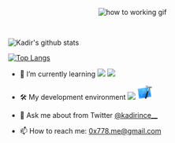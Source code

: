 <p align="center" >
  <img src="https://raw.githubusercontent.com/kadir-ince/kadir-ince/master/logo.gif" height=525 alt="how to working gif">
</p>



<br>

![Kadir's github stats](https://github-readme-stats.vercel.app/api/?username=kadir-ince&show_icons=true&title_color=3080ed&icon_color=3080ed&text_color=9f9f9f&bg_color=ffffff&hide=["prs"]&hide_border=true)

[![Top Langs](https://github-readme-stats.vercel.app/api/top-langs/?username=kadir-ince&hide_langs_below=1)](https://github.com/kadir-ince/github-readme-stats)



- 🌱 I’m currently learning 
<code title="Swift"><img height="30" src="https://i.pinimg.com/originals/8f/50/63/8f50630ae0e1775196e4c270c573ce67.png"></code> 
<code title="SwiftUI"><img height="30" src="https://developer.apple.com/assets/elements/icons/swiftui/swiftui-96x96_2x.png"></code> 

- 🛠 My development environment <code title="MacOS"><img height="30"  src="https://img.icons8.com/color/48/000000/mac-logo.png"></code>
<code title="Xcode"><img height="30" src="https://raw.githubusercontent.com/github/explore/80688e429a7d4ef2fca1e82350fe8e3517d3494d/topics/xcode/xcode.png"></code>

- 💬 Ask me about from Twitter <a href="https://www.twitter.com/kadirince__" target="_blank">@kadirince__</a>
- 📫 How to reach me: 0x778.me@gmail.com

